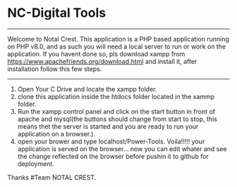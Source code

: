 # NC-Digital Tools
----------------------------------------------------------------------------------------------
Welcome to Notal Crest.
This application is a PHP based application running on PHP v8.0, and as such you will need a local server to run or work on the application.
If you havent done so, pls download xampp from https://www.apachefriends.org/download.html and install it, after installation follow this few steps.

----------------------------------------------------------------------------------------------

 1. Open Your C Drive and locate the xampp folder.
 2. clone this application inside the htdocs folder located in the xammp folder.
 3. Run the xampp control panel and click on the start button in front of apache and mysql(the buttons should change from start to stop, this means thet the server is started and you are ready to run your application on a browser.).
 4. open your brower and type localhost/Power-Tools.
Voila!!!!! your application is served on the browser... now you can edit whater and see the change reflected on the browser before pushin it to github for deployment.

Thanks #Team NOTAL CREST.
